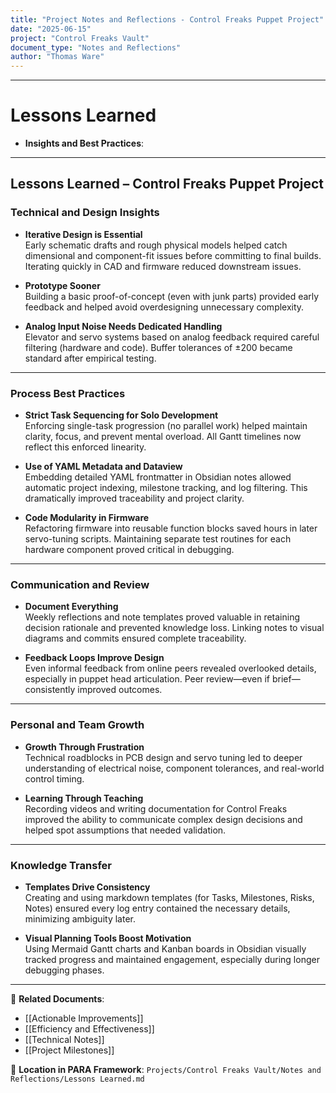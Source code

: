 ```yaml
---
title: "Project Notes and Reflections - Control Freaks Puppet Project"
date: "2025-06-15"
project: "Control Freaks Vault"
document_type: "Notes and Reflections"
author: "Thomas Ware"
---
```

---
# Lessons Learned

- **Insights and Best Practices**:

---

## Lessons Learned – Control Freaks Puppet Project

### Technical and Design Insights
- **Iterative Design is Essential**  
  Early schematic drafts and rough physical models helped catch dimensional and component-fit issues before committing to final builds. Iterating quickly in CAD and firmware reduced downstream issues.
  
- **Prototype Sooner**  
  Building a basic proof-of-concept (even with junk parts) provided early feedback and helped avoid overdesigning unnecessary complexity.

- **Analog Input Noise Needs Dedicated Handling**  
  Elevator and servo systems based on analog feedback required careful filtering (hardware and code). Buffer tolerances of ±200 became standard after empirical testing.

---

### Process Best Practices
- **Strict Task Sequencing for Solo Development**  
  Enforcing single-task progression (no parallel work) helped maintain clarity, focus, and prevent mental overload. All Gantt timelines now reflect this enforced linearity.

- **Use of YAML Metadata and Dataview**  
  Embedding detailed YAML frontmatter in Obsidian notes allowed automatic project indexing, milestone tracking, and log filtering. This dramatically improved traceability and project clarity.

- **Code Modularity in Firmware**  
  Refactoring firmware into reusable function blocks saved hours in later servo-tuning scripts. Maintaining separate test routines for each hardware component proved critical in debugging.

---

### Communication and Review
- **Document Everything**  
  Weekly reflections and note templates proved valuable in retaining decision rationale and prevented knowledge loss. Linking notes to visual diagrams and commits ensured complete traceability.

- **Feedback Loops Improve Design**  
  Even informal feedback from online peers revealed overlooked details, especially in puppet head articulation. Peer review—even if brief—consistently improved outcomes.

---

### Personal and Team Growth
- **Growth Through Frustration**  
  Technical roadblocks in PCB design and servo tuning led to deeper understanding of electrical noise, component tolerances, and real-world control timing.

- **Learning Through Teaching**  
  Recording videos and writing documentation for Control Freaks improved the ability to communicate complex design decisions and helped spot assumptions that needed validation.

---

### Knowledge Transfer
- **Templates Drive Consistency**  
  Creating and using markdown templates (for Tasks, Milestones, Risks, Notes) ensured every log entry contained the necessary details, minimizing ambiguity later.

- **Visual Planning Tools Boost Motivation**  
  Using Mermaid Gantt charts and Kanban boards in Obsidian visually tracked progress and maintained engagement, especially during longer debugging phases.

---

🔗 **Related Documents**:
- [[Actionable Improvements]]
- [[Efficiency and Effectiveness]]
- [[Technical Notes]]
- [[Project Milestones]]

📁 **Location in PARA Framework**: `Projects/Control Freaks Vault/Notes and Reflections/Lessons Learned.md`
